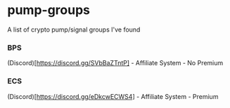 # pump-groups
A list of crypto pump/signal groups I've found

### BPS
(Discord)[https://discord.gg/SVbBaZTntP] - Affiliate System - No Premium

### ECS
(Discord)[https://discord.gg/eDkcwECWS4] - Affiliate System - Premium
